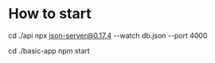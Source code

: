 # How to start

cd ./api
npx json-server@0.17.4 --watch db.json --port 4000

cd ./basic-app
npm start

